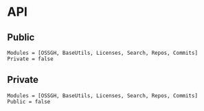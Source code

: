 # API

## Public

```@autodocs
Modules = [OSSGH, BaseUtils, Licenses, Search, Repos, Commits]
Private = false
```

## Private

```@autodocs
Modules = [OSSGH, BaseUtils, Licenses, Search, Repos, Commits]
Public = false
```
